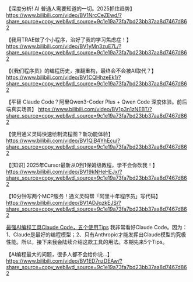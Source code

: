 【深度分析! AI 普通人需要知道的一切。2025抓住趋势】 https://www.bilibili.com/video/BV1NrcCeZEwd/?share_source=copy_web&vd_source=9c1e19a73fa7bd23bb37aa8d7467d862

【我用TRAE做了个小程序，治好了我的学习焦虑症！】 https://www.bilibili.com/video/BV1yMn3zuE7L/?share_source=copy_web&vd_source=9c1e19a73fa7bd23bb37aa8d7467d862

【《我们程序员》的编程历史，推翻重构，最终会不会被AI取代？】 https://www.bilibili.com/video/BV1CQHhzeEk1/?share_source=copy_web&vd_source=9c1e19a73fa7bd23bb37aa8d7467d862

【平替 Claude Code？阿里Qwen3-Coder Plus + Qwen Code 深度体验。前后端真实场景】 https://www.bilibili.com/video/BV1p3n1zNEBT/?share_source=copy_web&vd_source=9c1e19a73fa7bd23bb37aa8d7467d862

【使用通义灵码快速绘制流程图？新功能体验】 https://www.bilibili.com/video/BV1QjB4YhEcu/?share_source=copy_web&vd_source=9c1e19a73fa7bd23bb37aa8d7467d862

【[知识] 2025年Cursor最新从0到1保姆级教程，学不会你砍我！】 https://www.bilibili.com/video/BV19kNHeHEJx/?share_source=copy_web&vd_source=9c1e19a73fa7bd23bb37aa8d7467d862



【10分钟写两个MCP服务！通义灵码帮「阿里十年程序员」写代码】 https://www.bilibili.com/video/BV1ADJqzkEJS/?share_source=copy_web&vd_source=9c1e19a73fa7bd23bb37aa8d7467d862




[最强AI编程工具Claude Code，五个使用Tips](https://v.douyin.com/lzwmTfpXrv4/)
我非常看好Claude Code。因为：1、Claude是最好的编程模型；2、只有Anthropic才能发挥出Claude模型的究极性能。所以，接下来我会陆续介绍这款工具的用法。本期先来5个Tips。


【AI编程最大的问题，很多人都不会给你说...】 https://www.bilibili.com/video/BV1ED7nzDEAw/?share_source=copy_web&vd_source=9c1e19a73fa7bd23bb37aa8d7467d862



